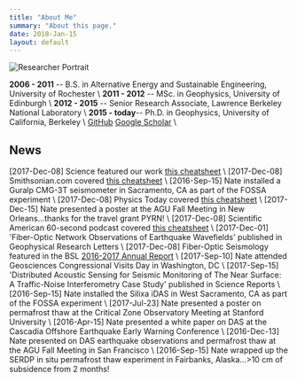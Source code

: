 ```yaml
---
title: "About Me"
summary: "About this page."
date: 2018-Jan-15
layout: default
---
```


![Researcher Portrait](assets/images/isabellaPahohoe.jpb "isabella")

**2006 - 2011** -- B.S. in Alternative Energy and Sustainable Engineering, University of Rochester
\\
**2011 - 2012** -- MSc. in Geophysics, University of Edinburgh
\\
**2012 - 2015** -- Senior Research Associate, Lawrence Berkeley National Laboratory
\\
**2015 - today**-- Ph.D. in Geophysics, University of California, Berkeley
\\
[GitHub](https://github.com/njlindsey) [Google Scholar](https://scholar.google.com/citations?user=_6khFkYAAAAJ&hl=en)
\\
## News
[2017-Dec-08]  Science featured our work [this cheatsheet](http://ricostacruz.com/cheatsheets/markdown.html)
\\
[2017-Dec-08]  Smithsonian.com covered [this cheatsheet](http://ricostacruz.com/cheatsheets/markdown.html)
\\
[2016-Sep-15]  Nate installed a Guralp CMG-3T seismometer in Sacramento, CA as part of the FOSSA experiment
\\
[2017-Dec-08]  Physics Today covered [this cheatsheet](http://ricostacruz.com/cheatsheets/markdown.html)
\\
[2017-Dec-15]  Nate presented a poster at the AGU Fall Meeting in New Orleans...thanks for the travel grant PYRN!
\\
[2017-Dec-08]  Scientific American 60-second podcast covered [this cheatsheet](http://ricostacruz.com/cheatsheets/markdown.html)
\\
[2017-Dec-01]  'Fiber-Optic Network Observations of Earthquake Wavefields' published in Geophysical Research Letters
\\
[2017-Dec-08]  Fiber-Optic Seismology featured in the BSL [2016-2017 Annual Report](http://ricostacruz.com/cheatsheets/markdown.html)
\\
[2017-Sep-10]  Nate attended Geosciences Congressional Visits Day in Washington, DC
\\
[2017-Sep-15]  'Distributed Acoustic Sensing for Seismic Monitoring of The Near Surface: A Traffic-Noise Interferometry Case Study' published in Science Reports
\\
[2016-Sep-15]  Nate installed the Silixa iDAS in West Sacramento, CA as part of the FOSSA experiment
\\
[2017-Jul-23]  Nate presented a poster on permafrost thaw at the Critical Zone Observatory Meeting at Stanford University
\\
[2016-Apr-15]  Nate presented a white paper on DAS at the Cascadia Offshore Earthquake Early Warning Conference
\\
[2016-Dec-13]  Nate presented on DAS earthquake observations and permafrost thaw at the AGU Fall Meeting in San Francisco
\\
[2016-Sep-15]  Nate wrapped up the SERDP in situ permafrost thaw experiment in Fairbanks, Alaska...>10 cm of subsidence from 2 months!
